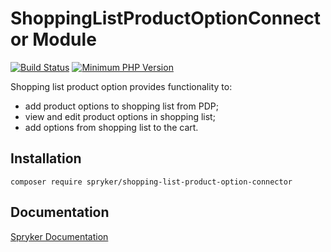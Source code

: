 # ShoppingListProductOptionConnector Module
[![Build Status](https://travis-ci.org/spryker/shopping-list-product-option-connector.svg)](https://travis-ci.org/spryker/shopping-list-product-option-connector)
[![Minimum PHP Version](https://img.shields.io/badge/php-%3E%3D%207.3-8892BF.svg)](https://php.net/)

Shopping list product option provides functionality to:
 - add product options to shopping list from PDP;
 - view and edit product options in shopping list;
 - add options from shopping list to the cart.

## Installation

```
composer require spryker/shopping-list-product-option-connector
```

## Documentation

[Spryker Documentation](https://academy.spryker.com/developing_with_spryker/module_guide/modules.html)
